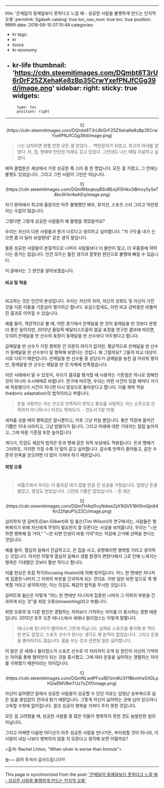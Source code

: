 
---
title: '은메달이 동메달보다 못하다고 느낄 때 - 성공한 사람을 불행하게 만드는 인지적 오류'
permlink: 5gdseh
catalog: true
toc_nav_num: true
toc: true
position: 9999
date: 2018-06-10 07:10:48
categories:
- kr
tags:
- kr
- tooza
- kr-economy
- kr-life
thumbnail: 'https://cdn.steemitimages.com/DQmbt8T3rU6rDrF25ZXehaKe8zBp35CrwYxefPNJfCGg39d/image.png'
sidebar:
    right:
        sticky: true
widgets:
    -
        type: toc
        position: right
---


<center>
![](https://cdn.steemitimages.com/DQmbt8T3rU6rDrF25ZXehaKe8zBp35CrwYxefPNJfCGg39d/image.png)
</center>

>나는 남자라면 원할 만한 모든 걸 얻었다.... 백만장자가 되었고, 최고의 아내를 얻었다. 
차, 집, 명예와 탄탄한 미래도 갖고 있었다. 그런데도 나는 매일 자살하고 싶었다.


에릭 클랩튼은 세상에서 가장 성공한 록 스타 중 한 명입니다. 모든 걸 가졌고, 그 안에는 불행도 있었습니다.  그리고 그런 사람이 그만은 아닙니다.

<center>
![](https://cdn.steemitimages.com/DQmRNxqkoyBSvBEoj415Hkx3iBmxy5y5eT4ko3h1xrAwhEq/image.png)
</center>

자기 분야에서 최고에 올랐지만 아주 불행했던 배우, 뮤지션, 스포츠 스타 그리고 억만장자는 수없이 많습니다.

그렇다면 그렇게 성공한 사람들이 왜 불행을 겪었을까요?

우리는 자신이 다른 사람들과 뭔가 다르다고 생각하고 싶어합니다. "저 구두를 내가 신으면 좀 더 달라 보일텐데" 같은 생각 말입니다. 

물론 성공한 사람들이 본질적으로 나머지 사람들보다 더 불만이 많고, 더 우울증에 약하다는 증거는 없습니다. 인간 모두는 틀린 생각과 잘못된 판단으로 불행에 빠질 수 있습니다. 

이 글에서는 그 원인을 알아보겠습니다.

#### 비교 및 적응
#
비교하는 것은 인간의 본성입니다. 우리는 자신의 자아, 자신의 성취도 및 자신이 가진 것을  다른 이들을 기준삼아 평가하곤 합니다. 유감스럽게도, 이런 비교 강박증은 비뚤어진 결과로 이어질 수 있습니다.

예를 들어, 객관적으로 볼 때, 어떤 경기에서 은메달을 딴 것이 동메달을 딴 것보다 분명 더 좋은 일이지만, 2012년 올림픽 메달리스트들의 얼굴 표정을 연구한 결과에 따르면, 오히려 은메달을 딴 선수의 표정이 동메달을 딴 선수보다 어두웠다고 합니다.

금메달을 딴 선수가 가장 행복한 건 의문의 여지가 없지만, 평균적으로 은메달을 딴 선수가 동메달을 딴 선수보다 덜 행복해 보였다는 것입니. 왜 그럴까요? 그들의 비교 대상이 서로 다르기 때문입니다. 은메달을 딴 선수들 중 상당수가 금메달을 놓친 걸 아쉬워 했지만, 동메달을 딴 선수는 메달을 딴 것 자체에 만족했습니다.

이란 사례에서 알 수 있듯이, 우리가 결과를 평가할 때 사용하는 기준점은 하나로 정해진 것이 아니라 수시때때로 바뀝니다. 연구에 따르면, 우리는 어떤 사건이 있을 때마다 거기에 적응했다가 시간이 지나면 다시 정상으로 돌아온다고 합니다.  이를 쾌락 적응(hedonic adaptation)의 법칙이라고 부릅니다.

>은을 사랑하는 자는 은으로 만족하지 못하고 풍요를 사랑하는 자는 소득으로 만족하지 아니하나니 이것도 헛되도다. - 전도서 5장 10절

새차를 샀을 때의 행복감은 잠시뿐이고, 이후 그냥 차일 뿐입니다. 좋은 직장에 들어간 기쁨은 이내 사라지고, 그냥 밥벌이가 됩니다.  그리고 미래에 대한 기대치는 점점 높아지고, 그에 따른 기준점 또한 높아집니다.

게다가, 민감도 체감의 법칙은 돈과 명예 같은 외적 보상에도 적용됩니다. 돈과 명예가 그러하듯, 가지면 가질 수록 더 많이 같고 싶어합니다. 갈수록 만족이 줄어들고, 같은 수준의 만족을 얻으려면 더 많이 가져야 하기 때문입니다. 

#### 희망 오류
#

>비틀즈에서 우리는 더 올라갈 데가 없을 만큼 큰 성공을 거뒀습니다. 
 엄청난 돈을 벌었고, 명성도 얻었습니다. 그런데 기쁨은 없었습니다. -  존 레논

<center>
![](https://cdn.steemitimages.com/DQmTH4qt5vyNdweZpY6QV518H5mQjn94Kn22fqtuP1z2ZCi/image.png)
</center>

심리학자 댄 길버트(Dan Gilbert)와 팀 윌슨(Tim Wilson)의 연구에서는, 사람들은 행복해지기 위해 자신에게 무엇이 필요한지 잘 모른다는 사실을 보여줍니다.  우리는 "~만 하면 행복해 질 거야," "~만 되면 인생이 바뀔 거야"라는 직감에 근거해 선택을 한다는 것입니다. 

예를 들어, 열심히 일해서 진급하고고, 큰 집을 사고,  유명해지면 행복할 거라고 생각하는 것입니다.  하지만 이렇게 열심히 일해서 생활 환경이 변한다해서 그로 인해 느껴지는 행복은 기대했던 것보다 훨씬 작다고 합니다.

이를 현상은 초점 착각(focusing illusion)에 의해 빚어집니다. 어느 한 면에만 지나치게 집중한 나머지 그 이외의 부분을 간과하게 되는 것이죠. 이번 일만 되면 앞으로 쭉 행복할 거라고 생각하지만, 이는 민감도 체감의 법칙을 무시한 것입니다.

길버트와 윌슨은 이렇게 "어느 한 면에만 지나치게 집중한 나머지 그 이외의 부분을 간과하게 되는 것"을 희망 오류(miswanting)라고 부릅니다.

희망 오류의 또 다른 원인은 경험하는 자아보다 기억하는 자아를 더 중시하는 경향 때문입니다.  2012년 호주 오픈 테니스에서 세레나 윌리엄스는 이렇게 말합니다.

>테니스에 정나미가 떨어져서 그런게 아닙니다. 실제로 스포츠를 좋아해 본 적이 한 번도 없었고, 스포츠 선수가 된다는 생각도 해 본적이 없었습니다.  그리고 운동을 좋아하지도 않습니다. 몸을 쓰는 것과 관련된 일은 싫어합니다.

이 말은 곧 세레나 윌리엄스가 스포츠 선수로 이 자리까지 오게 된 원인이 자신의 기억하는 자아를 통해 챔피언이 되는 것을 중시했고, 그에 따라 운동을 싫어하는 경험하는 자아를 극복했기 때문이라는 의미입니다.

<center>
![](https://cdn.steemitimages.com/DQmNLwdPFxu8D1zm8U3YfBkmVw5XDLpH2wEMVBmTUz7oZXf/image.png)
</center>

자신이 싫어했던 일에서 성공한 사람들이 성공할 수 있던 이유는 엄청난 승부욕으로 싫은 일을 끊임없이 견뎌내 왔기 때문입니다.  그렇게 자신이 싫어하는 곳에 남아 있으려니 고독할 수밖에 없어집니다.  결코 성공이 행복을 가져다 주지 못한 것입니다.

모든 걸 고려했을 때, 성공한 사람들 중 많은 이들이 행복하지 못한 것도 놀랄만한 일이 아닙니다. 

그리고 어쩌면 다음번 어디선가 아주 성공한 사람을 만나거든, 부러워할 것이 아니라, 이 사람이 내심 나보다 행복하지 않을 지 모른다고 생각해 보면 어떨까요?

<출처: Rachel Linton, "When silver is worse than bronze">

늘~~ 읽어 주셔서 감사드립니다!!!

- - -

This page is synchronized from the post: ['은메달이 동메달보다 못하다고 느낄 때 - 성공한 사람을 불행하게 만드는 인지적 오류'](https://steemit.com/@pius.pius/5gdseh)
